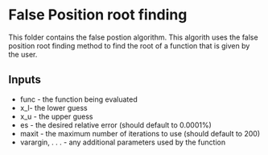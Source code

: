 # False Position root finding
This folder contains the false postion algorithm. This algorith uses the false position root finding method to find the root of a function that is given by the user.
## Inputs
* func - the function being evaluated
* x_l- the lower guess
* x_u - the upper guess
* es - the desired relative error (should default to 0.0001%)
* maxit - the maximum number of iterations to use (should default to 200)
* varargin, . . . - any additional parameters used by the function
